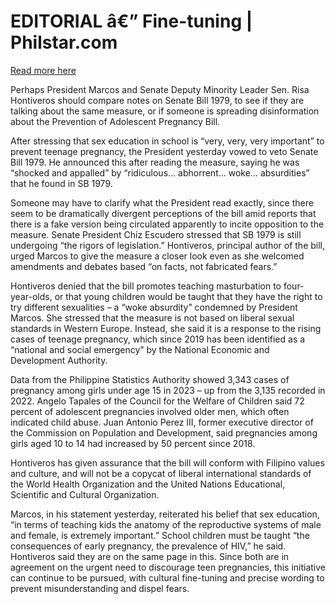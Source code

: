 # EDITORIAL â€” Fine-tuning | Philstar.com

[Read more here](https://www.philstar.com/opinion/2025/01/21/2415680/editorial-fine-tuning)

Perhaps President Marcos and Senate Deputy Minority Leader Sen. Risa Hontiveros should compare notes on Senate Bill 1979, to see if they are talking about the same measure, or if someone is spreading disinformation about the Prevention of Adolescent Pregnancy Bill.

After stressing that sex education in school is “very, very, very important” to prevent teenage pregnancy, the President yesterday vowed to veto Senate Bill 1979. He announced this after reading the measure, saying he was “shocked and appalled” by “ridiculous… abhorrent… woke… absurdities” that he found in SB 1979.

Someone may have to clarify what the President read exactly, since there seem to be dramatically divergent perceptions of the bill amid reports that there is a fake version being circulated apparently to incite opposition to the measure. Senate President Chiz Escudero stressed that SB 1979 is still undergoing “the rigors of legislation.” Hontiveros, principal author of the bill, urged Marcos to give the measure a closer look even as she welcomed amendments and debates based “on facts, not fabricated fears.”

Hontiveros denied that the bill promotes teaching masturbation to four-year-olds, or that young children would be taught that they have the right to try different sexualities – a “woke absurdity” condemned by President Marcos. She stressed that the measure is not based on liberal sexual standards in Western Europe. Instead, she said it is a response to the rising cases of teenage pregnancy, which since 2019 has been identified as a “national and social emergency” by the National Economic and Development Authority.

Data from the Philippine Statistics Authority showed 3,343 cases of pregnancy among girls under age 15 in 2023 – up from the 3,135 recorded in 2022. Angelo Tapales of the Council for the Welfare of Children said 72 percent of adolescent pregnancies involved older men, which often indicated child abuse. Juan Antonio Perez III, former executive director of the Commission on Population and Development, said pregnancies among girls aged 10 to 14 had increased by 50 percent since 2018.

Hontiveros has given assurance that the bill will conform with Filipino values and culture, and will not be a copycat of liberal international standards of the World Health Organization and the United Nations Educational, Scientific and Cultural Organization.

Marcos, in his statement yesterday, reiterated his belief that sex education, “in terms of teaching kids the anatomy of the reproductive systems of male and female, is extremely important.” School children must be taught “the consequences of early pregnancy, the prevalence of HIV,” he said. Hontiveros said they are on the same page in this. Since both are in agreement on the urgent need to discourage teen pregnancies, this initiative can continue to be pursued, with cultural fine-tuning and precise wording to prevent misunderstanding and dispel fears.